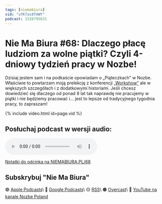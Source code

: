 ```yaml
---
tags: [niemabiura]
vid: "ufKfas8fmWY"
podcast: 1526795631
---
```


# Nie Ma Biura #68: Dlaczego płacę ludziom za wolne piątki? Czyli 4-dniowy tydzień pracy w Nozbe!

Dzisiaj jestem sam i na podkaście opowiadam o „Piąteczkach” w Nozbe. Właściwie to powtarzam moją prelekcję z konferencji [„Workshow”](/pl/workshow) ale w większych szczegółach i z dodatkowymi historiami. Jeśli chcesz dowiedzieć się dlaczego od ponad 8 lat tak naprawdę nie pracujemy w piątki i nie będziemy pracować i… jest to lepsze od tradycyjnego tygodnia pracy, to zapraszam!

{% include video.html id=page.vid %}

<!--More-->

## Posłuchaj podcast w wersji audio:

<audio controls>
<source src="https://media.transistor.fm/bcd190b3/c6d5d068.mp3" type="audio/mpeg">
</audio>



[Notatki do odcinka na NIEMABIURA.PL/68](https://niemabiura.pl/68)

## Subskrybuj "Nie Ma Biura"

🟣 [Apple Podcasts](https://podcasts.apple.com/pl/podcast/nie-ma-biura/id1526795631)\\
🔵 [Google Podcasts](https://podcasts.google.com/feed/aHR0cHM6Ly9mZWVkcy50cmFuc2lzdG9yLmZtL25pZW1hYml1cmE)\\
🟡 [RSS](https://nozbe.com/niemabiura.rss)\\
🟠 [Overcast](https://overcast.fm/itunes1526795631/nie-ma-biura)\\
🔴 [YouTube na kanale Nozbe Poland](https://youtube.com/NozbePoland)

<!--podcast: 1526795631-->

[n]: https://michael.gratis/nozbe_pl
[np]: https://michael.gratis/nozbepersonal_pl